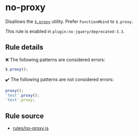 # no-proxy

Disallows the [`$.proxy`](https://api.jquery.com/jQuery.proxy/) utility. Prefer `Function#bind` to `$.proxy`.

This rule is enabled in `plugin:no-jquery/deprecated-3.3`.

## Rule details

❌ The following patterns are considered errors:
```js
$.proxy();
```

✔️ The following patterns are not considered errors:
```js
proxy();
'test'.proxy();
'test'.proxy;
```
## Rule source

* [rules/no-proxy.js](../rules/no-proxy.js)

